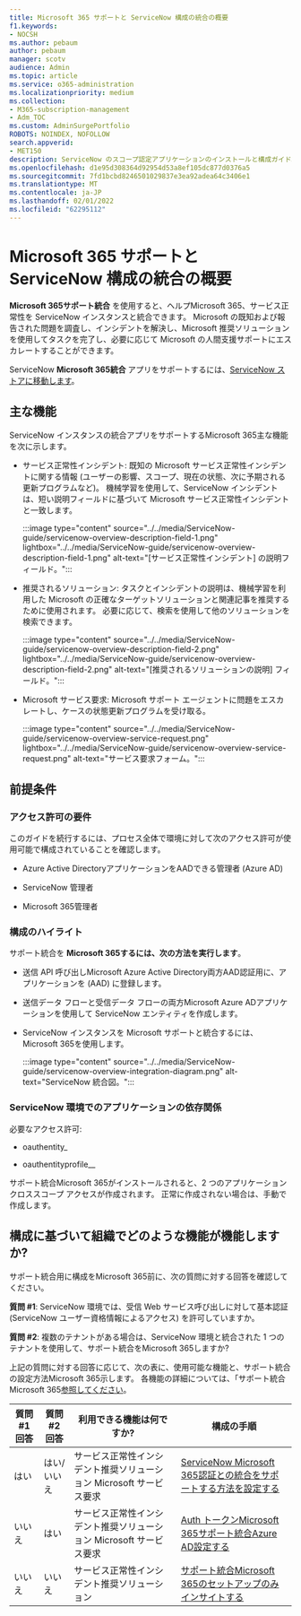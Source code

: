 ```yaml
---
title: Microsoft 365 サポートと ServiceNow 構成の統合の概要
f1.keywords:
- NOCSH
ms.author: pebaum
author: pebaum
manager: scotv
audience: Admin
ms.topic: article
ms.service: o365-administration
ms.localizationpriority: medium
ms.collection:
- M365-subscription-management
- Adm_TOC
ms.custom: AdminSurgePortfolio
ROBOTS: NOINDEX, NOFOLLOW
search.appverid:
- MET150
description: ServiceNow のスコープ認定アプリケーションのインストールと構成ガイド。
ms.openlocfilehash: d1e95d308364d92954d53a8ef105dc877d0376a5
ms.sourcegitcommit: 7fd1bcbd8246501029837e3ea92adea64c3406e1
ms.translationtype: MT
ms.contentlocale: ja-JP
ms.lasthandoff: 02/01/2022
ms.locfileid: "62295112"
---
```

# <a name="microsoft-365-support-integration-with-servicenow-configuration-overview"></a>Microsoft 365 サポートと ServiceNow 構成の統合の概要

**Microsoft 365サポート統合** を使用すると、ヘルプMicrosoft 365、サービス正常性を ServiceNow インスタンスと統合できます。 Microsoft の既知および報告された問題を調査し、インシデントを解決し、Microsoft 推奨ソリューションを使用してタスクを完了し、必要に応じて Microsoft の人間支援サポートにエスカレートすることができます。

ServiceNow **Microsoft 365統合** アプリをサポートするには、[ServiceNow ストアに移動します](https://store.servicenow.com/sn_appstore_store.do#!/store/application/6d05c93f1b7784507ddd4227cc4bcb9f)。

## <a name="key-features"></a>主な機能

ServiceNow インスタンスの統合アプリをサポートするMicrosoft 365主な機能を次に示します。

- サービス正常性インシデント: 既知の Microsoft サービス正常性インシデントに関する情報 (ユーザーの影響、スコープ、現在の状態、次に予期される更新プログラムなど)。 機械学習を使用して、ServiceNow インシデントは、短い説明フィールドに基づいて Microsoft サービス正常性インシデントと一致します。

    :::image type="content" source="../../media/ServiceNow-guide/servicenow-overview-description-field-1.png" lightbox="../../media/ServiceNow-guide/servicenow-overview-description-field-1.png" alt-text="[サービス正常性インシデント] の説明フィールド。":::

- 推奨されるソリューション: タスクとインシデントの説明は、機械学習を利用した Microsoft の正確なターゲットソリューションと関連記事を推奨するために使用されます。 必要に応じて、検索を使用して他のソリューションを検索できます。

    :::image type="content" source="../../media/ServiceNow-guide/servicenow-overview-description-field-2.png" lightbox="../../media/ServiceNow-guide/servicenow-overview-description-field-2.png" alt-text="[推奨されるソリューションの説明] フィールド。":::

- Microsoft サービス要求: Microsoft サポート エージェントに問題をエスカレートし、ケースの状態更新プログラムを受け取る。

    :::image type="content" source="../../media/ServiceNow-guide/servicenow-overview-service-request.png" lightbox="../../media/ServiceNow-guide/servicenow-overview-service-request.png" alt-text="サービス要求フォーム。":::

## <a name="prerequisites"></a>前提条件

### <a name="permissions-requirements"></a>アクセス許可の要件

このガイドを続行するには、プロセス全体で環境に対して次のアクセス許可が使用可能で構成されていることを確認します。

- Azure Active DirectoryアプリケーションをAADできる管理者 (Azure AD)

- ServiceNow 管理者

- Microsoft 365管理者

### <a name="configuration-highlights"></a>構成のハイライト

サポート統合を **Microsoft 365するには、次の方法を実行します**。

- 送信 API 呼び出しMicrosoft Azure Active Directory両方AAD認証用に、アプリケーションを (AAD) に登録します。

- 送信データ フローと受信データ フローの両方Microsoft Azure ADアプリケーションを使用して ServiceNow エンティティを作成します。

- ServiceNow インスタンスを Microsoft サポートと統合するには、Microsoft 365を使用します。

    :::image type="content" source="../../media/ServiceNow-guide/servicenow-overview-integration-diagram.png" alt-text="ServiceNow 統合図。":::

### <a name="application-dependencies-in-your-servicenow-environments"></a>ServiceNow 環境でのアプリケーションの依存関係

必要なアクセス許可:

- oauthentity\_

- oauthentityprofile\_\_

サポート統合Microsoft 365がインストールされると、2 つのアプリケーションクロススコープ アクセスが作成されます。 正常に作成されない場合は、手動で作成します。

## <a name="what-features-will-work-for-your-organization-based-on-your-configuration"></a>構成に基づいて組織でどのような機能が機能しますか?

サポート統合用に構成をMicrosoft 365前に、次の質問に対する回答を確認してください。

**質問 \#1**: ServiceNow 環境では、受信 Web サービス呼び出しに対して基本認証 (ServiceNow ユーザー資格情報によるアクセス) を許可していますか。

**質問 \#2**: 複数のテナントがある場合は、ServiceNow 環境と統合された 1 つのテナントを使用して、サポート統合をMicrosoft 365しますか?

上記の質問に対する回答に応じて、次の表に、使用可能な機能と、サポート統合の設定方法Microsoft 365示します。 各機能の詳細については、「サポート統合Microsoft 365[参照してください](https://store.servicenow.com/sn_appstore_store.do#!/store/application/6d05c93f1b7784507ddd4227cc4bcb9f)。

| 質問 \#1 回答 | 質問 \#2 回答 | 利用できる機能は何ですか? | 構成の手順 |
|---------------------|---------------------|-----------|----------------|
| はい                 | はい/いいえ              | サービス正常性インシデント推奨ソリューション Microsoft サービス要求 | [ServiceNow Microsoft 365認証との統合をサポートする方法を設定する](servicenow-basic-authentication.md) |
| いいえ                  | はい                 | サービス正常性インシデント推奨ソリューション Microsoft サービス要求 | [Auth トークンMicrosoft 365サポート統合Azure AD設定する](servicenow-aad-oauth-token.md)                 |
| いいえ                  | いいえ                  | サービス正常性インシデント推奨ソリューション                           | [サポート統合Microsoft 365のセットアップのみインサイトする](servicenow-service-health-incidents-solutions-only.md)                    |
